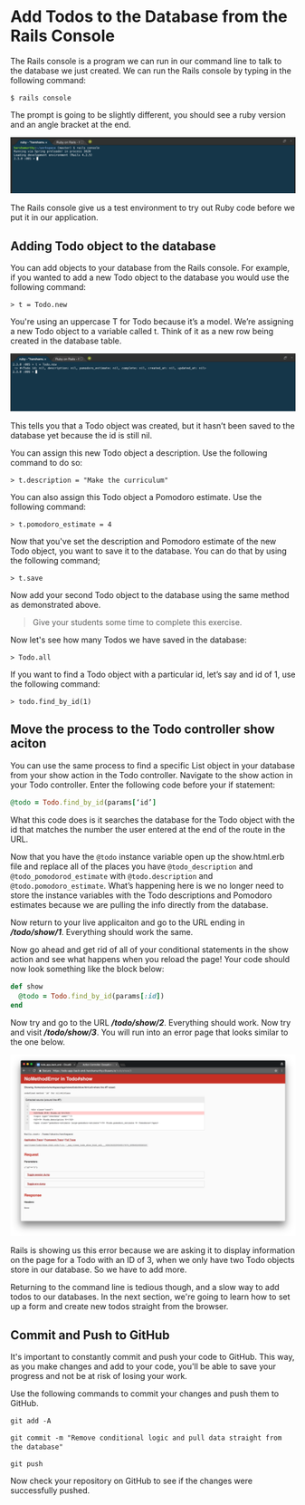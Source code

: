 # Add Todos to the Database from the Rails Console
The Rails console is a program we can run in our command line to talk to the database we just created. We can run the Rails console by typing in the following command:
```shell
$ rails console
```

The prompt is going to be slightly different, you should see a ruby version and an angle bracket at the end.

![Rails Console](/images/add_todos_to_the_database_from_the_rails_console/01.png "Rails Console")

The Rails console give us a test environment to try out Ruby code before we put it in our application.

## Adding Todo object to the database
You can add objects to your database from the Rails console. For example, if you wanted to add a new Todo object to the database you would use the following command:
```shell
> t = Todo.new
```

You're using an uppercase T for Todo because it’s a model. We’re assigning a new Todo object to a variable called t. Think of it as a new row being created in the database table.

![New Todo](/images/add_todos_to_the_database_from_the_rails_console/02.png "New Todo")

This tells you that a Todo object was created, but it hasn’t been saved to the database yet because the id is still nil.

You can assign this new Todo object a description. Use the following command to do so:
```shell
> t.description = "Make the curriculum"
```
You can also assign this Todo object a Pomodoro estimate. Use the following command:
```shell
> t.pomodoro_estimate = 4
```

Now that you've set the description and Pomodoro estimate of the new Todo object, you want to save it to the database. You can do that by using the following command;
```shell
> t.save
```

Now add your second Todo object to the database using the same method as demonstrated above.

>Give your students some time to complete this exercise.

Now let's see how many Todos we have saved in the database:
```shell
> Todo.all
```

If you want to find a Todo object with a particular id, let’s say and id of 1, use the following command:
```shell
> todo.find_by_id(1)
```

## Move the process to the Todo controller show aciton
You can use the same process to find a specific List object in your database from your show action in the Todo controller. Navigate to the show action in your Todo controller. Enter the following code before your if statement:
```ruby
@todo = Todo.find_by_id(params[‘id’]
```

What this code does is it searches the database for the Todo object with the id that matches the number the user entered at the end of the route in the URL.

Now that you have the `@todo` instance variable open up the show.html.erb file and replace all of the places you have `@todo_description` and `@todo_pomodorod_estimate` with `@todo.description` and `@todo.pomodoro_estimate`. What’s happening here is we no longer need to store the instance variables with the Todo descriptions and Pomodoro estimates because we are pulling the info directly from the database.

Now return to your live applicaiton and go to the URL ending in ***/todo/show/1***. Everything should work the same.

Now go ahead and get rid of all of your conditional statements in the show action and see what happens when you reload the page! Your code should now look something like the block below:
```ruby
def show
  @todo = Todo.find_by_id(params[:id])
end
```

Now try and go to the URL ***/todo/show/2***. Everything should work. Now try and visit ***/todo/show/3***. You will run into an error page that looks similar to the one below.

![No Method Error](/images/add_todos_to_the_database_from_the_rails_console/03.png "No Method Error")

Rails is showing us this error because we are asking it to display information on the page for a Todo with an ID of 3, when we only have two Todo objects store in our database. So we have to add more.

Returning to the command line is tedious though, and a slow way to add todos to our databases. In the next section, we're going to learn how to set up a form and create new todos straight from the browser.

## Commit and Push to GitHub
It's important to constantly commit and push your code to GitHub. This way, as you make changes and add to your code, you'll be able to save your progress and not be at risk of losing your work.

Use the following commands to commit your changes and push them to GitHub.

```shell
git add -A
```

```shell
git commit -m "Remove conditional logic and pull data straight from the database"
```

```shell
git push
```

Now check your repository on GitHub to see if the changes were successfully pushed.
